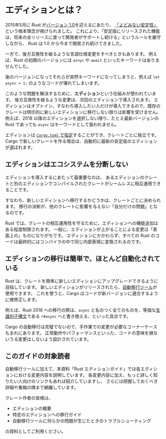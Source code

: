 <!--
# What are Editions?
-->
# エディションとは？

<!--
In May 2015, the [release of Rust 1.0](https://blog.rust-lang.org/2015/05/15/Rust-1.0.html) established "[stability without stagnation](https://blog.rust-lang.org/2014/10/30/Stability.html)" as a core Rust axiom. Since then, Rust has committed to a pivotal rule: once a feature is [released through stable](https://doc.rust-lang.org/book/appendix-07-nightly-rust.html), contributors will continue to support that feature for all future releases.
-->

2015年5月に Rust が[バージョン 1.0](https://blog.rust-lang.org/2015/05/15/Rust-1.0.html)を迎えるにあたり、
[「よどみない安定性」](https://blog.rust-lang.org/2014/10/30/Stability.html)という根本理念が掲げられました。
これにより、「安定版にリリースされた機能は、将来の全リリースに渡って開発者がサポートし続ける」というルールを厳守しながら、
Rust は 1.0 から今まで開発され続けてきました。

<!--
However, there are times when it's useful to make backwards-incompatible changes to the language. A common example is the introduction of a new keyword. For instance, early versions of Rust didn't feature the `async` and `await` keywords.
-->

一方で、後方互換性を破るような言語仕様変更をすべきときもあります。
例えば、Rust の初期のバージョンには `asnyc` や `await` といったキーワードはありませんでした。

<!--
If Rust had suddenly introduced these new keywords, some code would have broken: `let async = 1;` would no longer work.
-->

後のバージョンになってそれらが突然キーワードになってしまうと、例えば `let async = 1;` のようなコードが壊れてしまいます。

<!--
Rust uses **editions** to solve this problem. When there are backwards-incompatible changes, they are pushed into the next edition. Since editions are opt-in, existing crates won't use the changes unless they explicitly migrate into the new edition. For example, the latest version of Rust doesn't treat `async` as a keyword unless edition 2018 or later is chosen.
-->

このような問題を解決するために、**エディション**という仕組みが使われています。
後方互換性を破るような変更は、次回のエディションで導入されます。
エディションはオプトイン、すなわち導入したい人だけが導入できるので、既存のクレートは明示的に新しいエディションに移行しない限りは影響を受けません。
例えば、2018 以降のエディションを選択しない限り、たとえ最新バージョンの Rust であっても `async` はキーワードとして扱われません。

<!--
Each crate chooses its edition [within its `Cargo.toml` file](https://doc.rust-lang.org/cargo/reference/manifest.html#the-edition-field). When creating a new crate with Cargo, it will automatically select the newest stable edition.
-->

エディションは [`Cargo.toml` で指定](https://doc.rust-lang.org/cargo/reference/manifest.html#the-edition-field)することができ、クレートごとに独立です。
Cargo で新しいクレートを作る場合は、自動的に最新の安定版のエディションが選ばれます。

<!--
## Editions do not split the ecosystem
-->

## エディションはエコシステムを分断しない

<!--
When creating editions, there is one most consequential rule: crates in one edition **must** seamlessly interoperate with those compiled with other editions.
-->

エディションを導入するにあたって最重要なのは、
あるエディションのクレートと別のエディションでコンパイルされたクレートがシームレスに相互運用できることです。

<!--
In other words, each crate can decide when to migrate to a new edition independently. This decision is 'private' - it won't affect other crates in the ecosystem.
-->

すなわち、新しいエディションへ移行するかどうかは、クレートごとに決められます。
移行の決断が、他のクレートに影響を与えない「自分だけの問題」となるのです。

<!--
For Rust, this required compatibility implies some limits on the kinds of changes that can be featured in an edition. As a result, changes found in new Rust editions tend to be 'skin deep'. All Rust code - regardless of edition - will ultimately compile down to the same internal representation within the compiler.
-->

Rust では、クレートの相互運用性を守るために、エディションへの機能追加はある程度制限されます。
一般に、エディションが上がることによる変更は「表面上の」ものになりがちです。
エディションにかかわらず、すべての Rust のコードは最終的にはコンパイラの中で同じ内部表現に変換されるのです。

<!--
## Edition migration is easy and largely automated
-->

## エディションの移行は簡単で、ほとんど自動化されている

<!--
Rust aims to make upgrading to a new edition an easy process. When a new edition releases, crate authors may use [automatic migration tooling within `cargo`](https://doc.rust-lang.org/cargo/commands/cargo-fix.html) to migrate. Cargo will then make minor changes to the code to make it compatible with the new version.
-->

Rust は、クレートを簡単に新しいエディションにアップグレードできるように目指しています。
新しいエディションがリリースされたら、[自動移行ツール](https://doc.rust-lang.org/cargo/commands/cargo-fix.html)が使用できます。
これを使うと、Cargo はコードが新バージョンに適合するように微修正します。

<!--
For example, when migrating to Rust 2018, anything named `async` will now use the equivalent [raw identifier syntax](https://doc.rust-lang.org/rust-by-example/compatibility/raw_identifiers.html): `r#async`.
-->
例えば、Rust 2018 への移行の際は、`async` と名のつく全てのものを、等価な[生識別子構文](https://doc.rust-lang.org/rust-by-example/compatibility/raw_identifiers.html)である `r#async` へと書き換える、といった具合です。

<!--
Cargo's automatic migrations aren't perfect: there may still be corner cases where manual changes are required. It aims to avoid changes to semantics that could affect the correctness or performance of the code.
-->
Cargo の自動移行は完璧でないので、手作業での変更が必要なコーナーケースもまれにあります。
正常動作やパフォーマンスといった、コードの意味を損ないうる変更はしないよう設計されています。

<!--
## What this guide covers
-->
## このガイドの対象読者

<!--
In addition to tooling, this Rust Edition Guide also covers the changes that are part of each edition. It describes each change and links to additional details, if available. It also covers corner cases or tricky details crate authors should be aware of.
-->
自動移行ツールに加えて、本資料「Rust エディションガイド」では各エディションにおける変更内容を説明しています。
各変更内容に加え、もっと詳しく知りたい人向けのリンクもあれば紹介していますし、
さらには把握しておくべき詳細や重箱の隅まで網羅しています。

<!--
Crate authors should find:

- An overview of editions
- A migration guide for specific editions
- A quick troubleshooting reference when automated tooling isn't working.
-->
クレート作者の皆様は、

- エディションの概要
- 特定のエディションへの移行ガイド
- 自動移行ツールに何らかの問題が生じたときのトラブルシューティング

の資料としてご利用ください。
